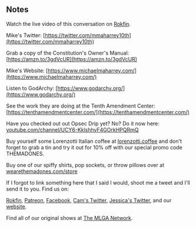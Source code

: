 ## Notes

Watch the live video of this conversation on [Rokfin](https://rokfin.com/stream/6184/Episode-98--Mike-Maharrey-and-the-City-of-Gold).

Mike's Twitter: [https://twitter.com/mmaharrey10th](https://twitter.com/mmaharrey10th)

Grab a copy of the Constitution's Owner's Manual: [https://amzn.to/3gdVcUR](https://amzn.to/3gdVcUR)

Mike's Website: [https://www.michaelmaharrey.com/](https://www.michaelmaharrey.com/)

Listen to GodArchy: [https://www.godarchy.org/](https://www.godarchy.org/)

See the work they are doing at the Tenth Amendment Center: [https://tenthamendmentcenter.com/](https://tenthamendmentcenter.com/)

Have you checked out out Opsec Drip yet? No? Do it now here: [youtube.com/channel/UCY6-KklshhvF4GOrkHPQRmQ](https://www.youtube.com/channel/UCY6-KklshhvF4GOrkHPQRmQ)

Buy yourself some Lorenzotti Italian coffee at [lorenzotti.coffee](https://www.lorenzotti.coffee/) and don't forget to grab a tin and try it out for 10% off with our special promo code THEMADONES.

Buy one of our spiffy shirts, pop sockets, or throw pillows over at [wearethemadones.com/store](https://wearethemadones.com/store)

If I forgot to link something here that I said I would, shoot me a tweet and I'll send it to you.
Find us on:

[Rokfin](https://rokfin.com/TheMadOnes), [Patreon](https://patreon.com/TheMadOnes), [Facebook](https://www.facebook.com/WeAreTheMad/), [Cam's Twitter](https://twitter.com/CamHarless), [Jessica's Twitter](https://twitter.com/soupcanarchist), and our [website](http://wearethemad.com).

Find all of our original shows at [The MLGA Network](https://mlganetwork.com).
